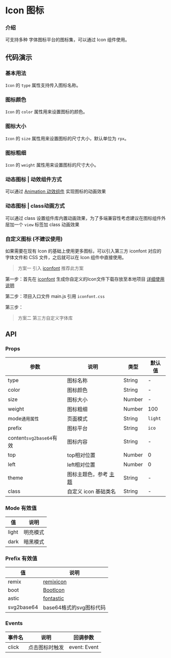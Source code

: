 # Icon 图标

### 介绍

可支持多种 字体图标平台的图标集，可以通过 Icon 组件使用。

<!--@include: ./tips/introduce.md-->

<TipsIntroduce />

## 代码演示

### 基本用法

`Icon` 的 `type` 属性支持传入图标名称。

<show-code com-type="icon" com-show-type="base" />

### 图标颜色

`Icon` 的 `color` 属性用来设置图标的颜色。

<show-code com-type="icon" com-show-type="color" />

### 图标大小

`Icon` 的 `size` 属性用来设置图标的尺寸大小，默认单位为 `rpx`。

<show-code com-type="icon" com-show-type="size" />

### 图标粗细

`Icon` 的 `weight` 属性用来设置图标的尺寸大小。

<show-code com-type="icon" com-show-type="weight" />

### 动态图标 | 动效组件方式

可以通过 <a href="animation">Animation 动效组件</a> 实现图标的动画效果

<show-code com-type="icon" com-show-type="animation" />

### 动态图标 | class动画方式

可以通过 class 设置组件库内置动画效果，为了多端兼容性考虑建议在图标组件外层加一个 `view` 标签加 class 动画效果

<show-code com-type="icon" com-show-type="class-animation" />

### 自定义图标 (不建议使用)

如果需要在现有 Icon 的基础上使用更多图标，可以引入第三方 iconfont 对应的字体文件和 CSS 文件，之后就可以在 Icon 组件中直接使用。

> 方案一 引入 [iconfont](https://www.iconfont.cn/)   推荐此方案

第一步：首先在 [iconfont](https://www.iconfont.cn/) 生成你自定义的Icon文件下载存放至本地项目  [详细使用说明](https://www.iconfont.cn/help/detail?spm=a313x.7781069.1998910419.d8d11a391&helptype=code)

<show-code language="bash" com-type="icon" com-show-type="custom" />

第二步：项目入口文件 main.js 引用 `iconfont.css`

<show-code language="js" com-type="icon" com-show-type="iconfont" />

第三步：

<show-code com-type="icon" com-show-type="iconfont3" />


> 方案二 第三方自定义字体库

<show-code language="css" com-type="icon" com-show-type="iconfont-css" />

<show-code com-type="icon" com-show-type="iconfont-html" />

## API

### Props

| 参数            | 说明                                    | 类型             | 默认值           |
|-----------------|-----------------------------------------|------------------|------------------|
| type            | 图标名称                                | String           | -                |
| color           | 图标颜色                                | String           | -                |
| size            | 图标大小                                | Number            | -                |
| weight          | 图标粗细                                | Number            | 100                |
| mode`通用属性`   | 页面模式                                | String            | `light`         |
| prefix          | 图标平台                                | String            | `ico`           |
| content`svg2base64`有效         | 图标内容                 | String            | -                |
| top            | top相对位置                                | Number            | 0                |
| left            | left相对位置                                | Number            | 0                |
| theme            | 图标主题色，参考 <a href="/guide/theme">主题</a>                                | String            | -                |
| class | 自定义 icon 基础类名                | String           | - |

### Mode 有效值
| 值 | 说明 |
|----|------|
| light | 明亮模式 |
| dark | 暗黑模式 |

### Prefix 有效值
| 值 | 说明 |
|----|------|
| remix | [remixicon](http://www.remixicon.cn) |
| boot | [BootIcon](https://icons.bootcss.com) |
| astic | [fontastic](https://app.fontastic.me) |
| svg2base64 | base64格式的svg图标代码 |

### Events

| 事件名 | 说明           | 回调参数     |
|--------|----------------|--------------|
| click  | 点击图标时触发 | event: Event |
